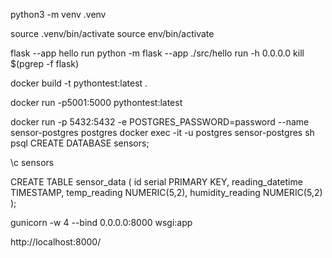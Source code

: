 python3 -m venv .venv

source .venv/bin/activate
source env/bin/activate


flask --app hello run
python -m flask --app ./src/hello run -h 0.0.0.0
kill $(pgrep -f flask)


docker build -t pythontest:latest . 


docker run -p5001:5000 pythontest:latest


docker run -p 5432:5432 -e POSTGRES_PASSWORD=password --name sensor-postgres postgres 
docker exec -it -u postgres sensor-postgres sh
psql
CREATE DATABASE sensors;

\c sensors

CREATE TABLE sensor_data (
    id serial PRIMARY KEY,
    reading_datetime TIMESTAMP,
    temp_reading NUMERIC(5,2),
    humidity_reading NUMERIC(5,2)
);

gunicorn -w 4 --bind 0.0.0.0:8000 wsgi:app

http://localhost:8000/